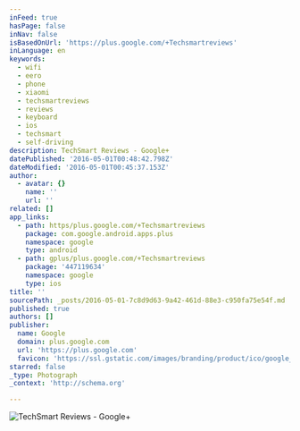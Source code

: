 ```yaml
---
inFeed: true
hasPage: false
inNav: false
isBasedOnUrl: 'https://plus.google.com/+Techsmartreviews'
inLanguage: en
keywords:
  - wifi
  - eero
  - phone
  - xiaomi
  - techsmartreviews
  - reviews
  - keyboard
  - ios
  - techsmart
  - self-driving
description: TechSmart Reviews - Google+
datePublished: '2016-05-01T00:48:42.798Z'
dateModified: '2016-05-01T00:45:37.153Z'
author:
  - avatar: {}
    name: ''
    url: ''
related: []
app_links:
  - path: https/plus.google.com/+Techsmartreviews
    package: com.google.android.apps.plus
    namespace: google
    type: android
  - path: gplus/plus.google.com/+Techsmartreviews
    package: '447119634'
    namespace: google
    type: ios
title: ''
sourcePath: _posts/2016-05-01-7c8d9d63-9a42-461d-88e3-c950fa75e54f.md
published: true
authors: []
publisher:
  name: Google
  domain: plus.google.com
  url: 'https://plus.google.com'
  favicon: 'https://ssl.gstatic.com/images/branding/product/ico/google_plus_alldp.ico'
starred: false
_type: Photograph
_context: 'http://schema.org'

---
```

![TechSmart Reviews - Google+](https://s3-us-west-2.amazonaws.com/the-grid-img/p/fc263c20aee053c4c1377e0bc048cc738e9bcf29.jpg)
